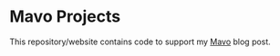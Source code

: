 # Mavo Projects

This repository/website contains code to support my [Mavo](https://mavo.io) blog post.
